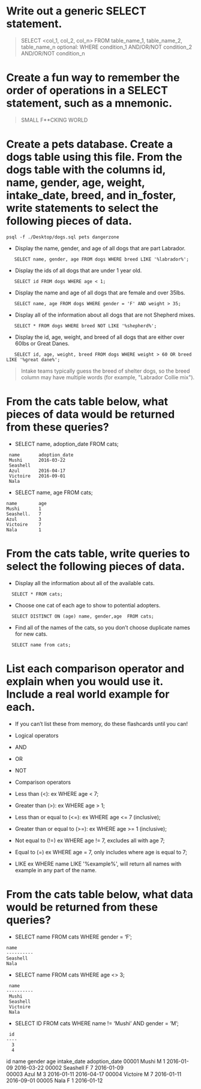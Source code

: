 # Write out a generic SELECT statement.
> SELECT <col_1, col_2, col_n>
  FROM table_name_1, table_name_2, table_name_n
  optional: WHERE condition_1 AND/OR/NOT condition_2 AND/OR/NOT condition_n

# Create a fun way to remember the order of operations in a SELECT statement, such as a mnemonic.
> SMALL 
  F**CKING
  WORLD

# Create a pets database. Create a dogs table using this file. From the dogs table with the columns id, name, gender, age, weight, intake_date, breed, and in_foster, write statements to select the following pieces of data.
```
psql -f ./Desktop/dogs.sql pets dangerzone
```

 * Display the name, gender, and age of all dogs that are part Labrador.
    
```
   SELECT name, gender, age FROM dogs WHERE breed LIKE '%labrador%';
```

 * Display the ids of all dogs that are under 1 year old.
```
   SELECT id FROM dogs WHERE age < 1;
```
 * Display the name and age of all dogs that are female and over 35lbs.
```
   SELECT name, age FROM dogs WHERE gender = 'F' AND weight > 35;
```
 * Display all of the information about all dogs that are not Shepherd mixes.
```
   SELECT * FROM dogs WHERE breed NOT LIKE '%shepherd%';
```
 * Display the id, age, weight, and breed of all dogs that are either over 60lbs or Great Danes.
```
   SELECT id, age, weight, breed FROM dogs WHERE weight > 60 OR breed LIKE '%great dane%';
```

>Intake teams typically guess the breed of shelter dogs, so the breed column may have multiple words (for example, "Labrador Collie mix").

# From the cats table below, what pieces of data would be returned from these queries?

 * SELECT name, adoption_date FROM cats;
```
 name		adoption_date
 Mushi		2016-03-22
 Seashell
 Azul		2016-04-17
 Victoire	2016-09-01
 Nala	
```
 * SELECT name, age FROM cats;
```
name		age	
Mushi		1	
Seashell.   7	
Azul		3	
Victoire	7	
Nala		1	
```

# From the cats table, write queries to select the following pieces of data.
 * Display all the information about all of the available cats.
```
  SELECT * FROM cats;
```
 * Choose one cat of each age to show to potential adopters.
```
  SELECT DISTINCT ON (age) name, gender,age  FROM cats;
```
 * Find all of the names of the cats, so you don’t choose duplicate names for new cats.
```
  SELECT name from cats;
```

# List each comparison operator and explain when you would use it. Include a real world example for each.
 * If you can’t list these from memory, do these flashcards until you can!
 
 * Logical operators
  * AND
  * OR 
  * NOT 
 * Comparison operators
  * Less than (<): ex WHERE age < 7;
  * Greater than (>): ex WHERE age > 1;
  * Less than or equal to (<=): ex WHERE age <= 7 (inclusive);
  * Greater than or equal to (>=): ex WHERE age >= 1 (inclusive);
  * Not equal to (!=) ex WHERE age != 7, excludes all with age 7;
  * Equal to (=) ex WHERE age = 7, only includes where age is equal to 7;
  * LIKE ex WHERE name LIKE '%example%', will return all names with example in any part of the name. 


# From the cats table below, what data would be returned from these queries?
 * SELECT name FROM cats WHERE gender = ‘F’;
```
name   
----------
Seashell
Nala

```
 * SELECT name FROM cats WHERE age <> 3;
```
 name   
----------
 Mushi
 Seashell
 Victoire
 Nala
```
 * SELECT ID FROM cats WHERE name != ‘Mushi’ AND gender = ‘M’;
```
 id 
----
  3
  4
```

id		name		gender	age	intake_date	adoption_date
00001	Mushi		M		1	2016-01-09	2016-03-22
00002	Seashell	F		7	2016-01-09	
00003	Azul		M		3	2016-01-11	2016-04-17
00004	Victoire	M		7	2016-01-11	2016-09-01
00005	Nala		F		1	2016-01-12